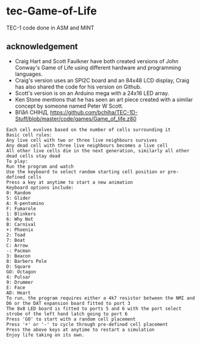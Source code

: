 # tec-Game-of-Life

TEC-1 code done in ASM and MINT 
 
## acknowledgement
- Craig Hart and Scott Faulkner have both created versions of John Conway's Game of Life using different hardware and programming languages. 
- Craig's version uses an SPI2C board and an 84x48 LCD display, Craig has also shared the code for his version on Github.
- Scott's version is on an Arduino mega with a 24x16 LED array.  
- Ken Stone mentions that he has seen an art piece created with a similar concept by someone named Peter W Scott.
- Břīåñ CHIHД, https://github.com/bchiha/TEC-1D-Stuff/blob/master/code/games/Game_of_life.z80
 ```
 Each cell evolves based on the number of cells surrounding it
Basic cell rules:
Any live cell with two or three live neighbours survives
Any dead cell with three live neighbours becomes a live cell
All other live cells die in the next generation, similarly all other dead cells stay dead
To play:
Run the program and watch
Use the keyboard to select random starting cell position or pre-defined cells
Press a key at anytime to start a new animation
Keyboard options include:
0: Random
5: Glider
A: R-pentomino
F: Fumarole
1: Blinkers
6: Why Not
B: Carnival
+: Phoenix
2: Toad
7: Boat
C: Arrow
-: Pacman
3: Beacon
8: Barbers Pole
D: Square
GO: Octagon
4: Pulsar
9: Drummer
E: Face
AD: Heart
To run, the program requires either a 4k7 resistor between the NMI and D6 or the DAT expansion board fitted to port 3
The 8x8 LED board is fitted to ports 5 and 6 with the port select strobe of the left hand latch going to port 6
Press 'GO' to start with a random cell placement
Press '+' or '-' to cycle through pre-defined cell placement
Press the above keys at anytime to restart a simulation
Enjoy life taking on its own.
```
